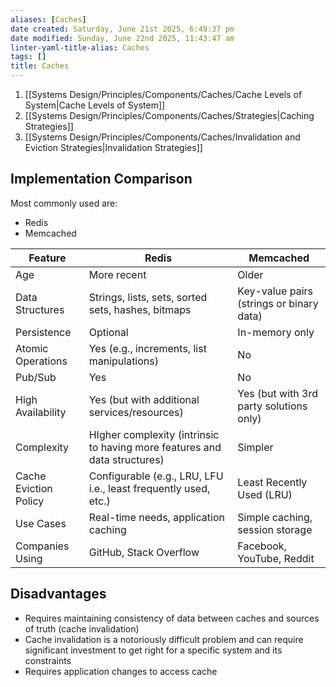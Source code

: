 ```yaml
---
aliases: [Caches]
date created: Saturday, June 21st 2025, 6:49:37 pm
date modified: Sunday, June 22nd 2025, 11:43:47 am
linter-yaml-title-alias: Caches
tags: []
title: Caches
---
```


1. [[Systems Design/Principles/Components/Caches/Cache Levels of System|Cache Levels of System]]
2. [[Systems Design/Principles/Components/Caches/Strategies|Caching Strategies]]
3. [[Systems Design/Principles/Components/Caches/Invalidation and Eviction Strategies|Invalidation Strategies]]

## Implementation Comparison

Most commonly used are:

- Redis
- Memcached

| Feature               | Redis                                                                     | Memcached                                |
| --------------------- | ------------------------------------------------------------------------- | ---------------------------------------- |
| Age                   | More recent                                                               | Older                                    |
| Data Structures       | Strings, lists, sets, sorted sets, hashes, bitmaps                        | Key-value pairs (strings or binary data) |
| Persistence           | Optional                                                                  | In-memory only                           |
| Atomic Operations     | Yes (e.g., increments, list manipulations)                                | No                                       |
| Pub/Sub               | Yes                                                                       | No                                       |
| High Availability     | Yes (but with additional services/resources)                              | Yes (but with 3rd party solutions only)  |
| Complexity            | HIgher complexity (intrinsic to having more features and data structures) | Simpler                                  |
| Cache Eviction Policy | Configurable (e.g., LRU, LFU i.e., least frequently used, etc.)           | Least Recently Used (LRU)                |
| Use Cases             | Real-time needs, application caching                                      | Simple caching, session storage          |
| Companies Using       | GitHub, Stack Overflow                                                    | Facebook, YouTube, Reddit                |

## Disadvantages

- Requires maintaining consistency of data between caches and sources of truth (cache invalidation)
- Cache invalidation is a notoriously difficult problem and can require significant investment to get right for a specific system and its constraints
- Requires application changes to access cache
